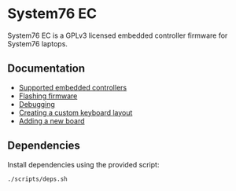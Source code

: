 # System76 EC

System76 EC is a GPLv3 licensed embedded controller firmware for System76
laptops.

## Documentation

- [Supported embedded controllers](./doc/controllers.md)
- [Flashing firmware](./doc/flashing.md)
- [Debugging](./doc/debugging.md)
- [Creating a custom keyboard layout](./doc/keyboard-layout-customization.md)
- [Adding a new board](./doc/adding-a-new-board.md)

## Dependencies

Install dependencies using the provided script:

```
./scripts/deps.sh
```
